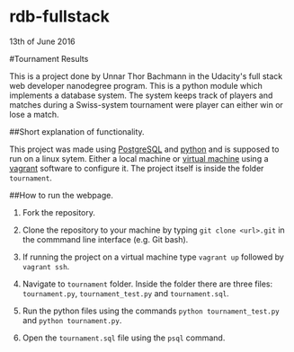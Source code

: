 rdb-fullstack
=============

13th of June 2016

#Tournament Results

This is a project done by Unnar Thor Bachmann in the Udacity's full stack web developer nanodegree program. This is a python module which implements a database system. The system keeps track of players and matches during a Swiss-system tournament were player can either win or lose a match. 

##Short explanation of functionality.

This project was made using [PostgreSQL](https://www.postgresql.org/) and [python](https://www.python.org/) and is supposed to run on a linux sytem. Either a local machine or [virtual machine](https://www.virtualbox.org/wiki/Downloads) using a [vagrant](https://www.vagrantup.com/) software to configure it. The project itself is inside the folder `tournament`.

##How to run the webpage.

1. Fork the repository.

2. Clone the repository to your machine by typing `git clone <url>.git` in the commmand line interface (e.g. Git bash). 

3. If running the project on a virtual machine type `vagrant up` followed by `vagrant ssh`.

4. Navigate to `tournament` folder. Inside the folder there are three files: `tournament.py`, `tournament_test.py` and `tournament.sql`. 

5. Run the python files using the commands `python tournament_test.py` and `python tournament.py`. 

6. Open the `tournament.sql` file using the `psql` command.
